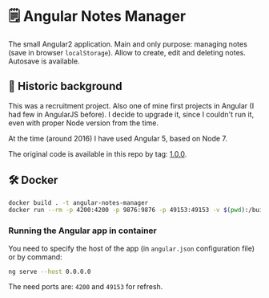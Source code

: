 # 🗒️ Angular Notes Manager

The small Angular2 application. Main and only purpose: managing notes (save in browser `localStorage`). Allow to create, edit and deleting notes. Autosave is available.

## 📜 Historic background

This was a recruitment project. Also one of mine first projects in Angular (I had few in AngularJS before).
I decide to upgrade it, since I couldn't run it, even with proper Node version from the time.

At the time (around 2016) I have used Angular 5, based on Node 7.

The original code is available in this repo by tag: [1.0.0](https://github.com/dplocki/angular-notes-manager/releases/tag/1.0.0).

## 🛠️ Docker

```sh
docker build . -t angular-notes-manager
docker run --rm -p 4200:4200 -p 9876:9876 -p 49153:49153 -v $(pwd):/build -it angular-notes-manager
```

### Running the Angular app in container

You need to specify the host of the app (in `angular.json` configuration file) or by command:

```sh
ng serve --host 0.0.0.0
```

The need ports are: `4200` and `49153` for refresh.
